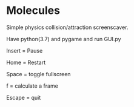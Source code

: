 # Molecules
Simple physics collision/attraction screenscaver.

Have python(3.7) and pygame and run GUI.py

Insert = Pause

Home = Restart

Space = toggle fullscreen

f = calculate a frame

Escape = quit
